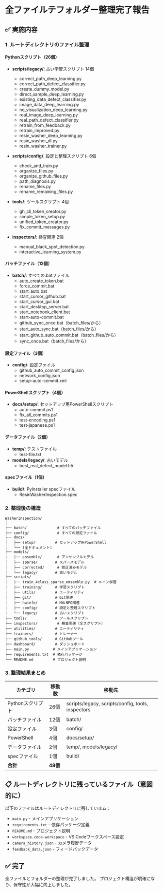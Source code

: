 # 全ファイルテフォルダー整理完了報告

## ✅ 実施内容

### 1. ルートディレクトリのファイル整理

#### Pythonスクリプト（26個）
- **scripts/legacy/**: 古い学習スクリプト 14個
  - correct_path_deep_learning.py
  - correct_path_defect_classifier.py
  - create_dummy_model.py
  - direct_sample_deep_learning.py
  - existing_data_defect_classifier.py
  - image_data_deep_learning.py
  - no_visualization_deep_learning.py
  - real_image_deep_learning.py
  - real_path_defect_classifier.py
  - retrain_from_feedback.py
  - retrain_improved.py
  - resin_washer_deep_learning.py
  - resin_washer_dl.py
  - resin_washer_trainer.py

- **scripts/config/**: 設定と整理スクリプト 6個
  - check_and_train.py
  - organize_files.py
  - organize_github_files.py
  - path_diagnosis.py
  - rename_files.py
  - rename_remaining_files.py

- **tools/**: ツールスクリプト 4個
  - gh_cli_token_creator.py
  - simple_token_setup.py
  - unified_token_creator.py
  - fix_commit_messages.py

- **inspectors/**: 検査関連 2個
  - manual_black_spot_detection.py
  - interactive_learning_system.py

#### バッチファイル（12個）
- **batch/**: すべての.batファイル
  - auto_create_token.bat
  - force_commit.bat
  - start_auto.bat
  - start_cursor_github.bat
  - start_cursor_gui.bat
  - start_desktop_server.bat
  - start_notebook_client.bat
  - start-auto-commit.bat
  - github_sync_once.bat（batch_files/から）
  - start_auto_sync.bat（batch_files/から）
  - start_github_auto_commit.bat（batch_files/から）
  - sync_once.bat（batch_files/から）

#### 設定ファイル（3個）
- **config/**: 設定ファイル
  - github_auto_commit_config.json
  - network_config.json
  - setup-auto-commit.xml

#### PowerShellスクリプト（4個）
- **docs/setup/**: セットアップ用PowerShellスクリプト
  - auto-commit.ps1
  - fix_all_commits.ps1
  - test-encoding.ps1
  - test-japanese.ps1

#### データファイル（2個）
- **temp/**: テストファイル
  - test-file.txt
- **models/legacy/**: 古いモデル
  - best_real_defect_model.h5

#### specファイル（1個）
- **build/**: PyInstaller specファイル
  - ResinWasherInspection.spec

### 2. 整理後の構造

```
WasherInspection/
│
├── batch/              # すべてのバッチファイル
├── config/             # すべての設定ファイル
├── docs/
│   ├── setup/         # セットアップ用PowerShell
│   └── (全ドキュメント)
├── models/
│   ├── ensemble/       # アンサンブルモデル
│   ├── sparse/        # スパースモデル
│   ├── corrected/      # 修正済みモデル
│   └── legacy/        # 古いモデル
├── scripts/
│   ├── train_4class_sparse_ensemble.py  # メイン学習
│   ├── training/      # 学習スクリプト
│   ├── utils/         # ユーティリティ
│   ├── git/           # Git関連
│   ├── hwinfo/        # HWiNFO関連
│   ├── config/        # 設定と整理スクリプト
│   └── legacy/        # 古いスクリプト
├── tools/             # ツールスクリプト
├── inspectors/         # 検査関連（全スクリプト）
├── utilities/         # ユーティリティ
├── trainers/          # トレーナー
├── github_tools/      # GitHubツール
├── dashboard/         # ダッシュボード
├── main.py           # メインアプリケーション
├── requirements.txt  # 依存パッケージ
└── README.md         # プロジェクト説明
```

### 3. 整理結果まとめ

| カテゴリ | 移動数 | 移動先 |
|---------|--------|--------|
| Pythonスクリプト | 26個 | scripts/legacy, scripts/config, tools, inspectors |
| バッチファイル | 12個 | batch/ |
| 設定ファイル | 3個 | config/ |
| PowerShell | 4個 | docs/setup/ |
| データファイル | 2個 | temp/, models/legacy/ |
| specファイル | 1個 | build/ |
| **合計** | **48個** | |

## 📋 ルートディレクトリに残っているファイル（意図的に）

以下のファイルはルートディレクトリに残していまム：

- `main.py` - メインアプリケーション
- `requirements.txt` - 依存パッケージ定義
- `README.md` - プロジェクト説明
- `workspace.code-workspace` - VS Codeワークスペース設定
- `camera_history.json` - カメラ履歴データ
- `feedback_data.json` - フィードバックデータ

## ✅ 完了

全ファイルとフォルダーの整理が完了しました。
プロジェクト構造が明確になり、保守性が大幅に向上しました。

